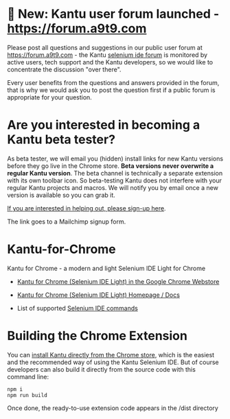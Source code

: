 # 📌 New: Kantu user forum launched - https://forum.a9t9.com

Please post all questions and suggestions in our public user forum at https://forum.a9t9.com - the Kantu [selenium ide forum](https://forum.a9t9.com/c/kantu) is monitored by active users, tech support and the Kantu developers, so we would like to concentrate the discussion "over there".

Every user benefits from the questions and answers provided in the forum, that is why we would ask you to post the question first if a public forum is appropriate for your question.


# Are you interested in becoming a Kantu beta tester?

As beta tester, we will email you (hidden) install links for new Kantu versions before they go live in the Chrome store. **Beta versions never overwrite a regular Kantu version**. The beta channel is technically a separate extension with its own toolbar icon. So beta-testing Kantu does not interfere with your regular Kantu projects and macros. We will notify you by email once a new version is available so you can grab it. 

[If you are interested in helping out, please sign-up here](http://eepurl.com/dm0cTX).

The link goes to a Mailchimp signup form. 


# Kantu-for-Chrome

Kantu for Chrome - a modern and light Selenium IDE Light for Chrome 

- [Kantu for Chrome (Selenium IDE Light) in the Google Chrome Webstore](https://chrome.google.com/webstore/detail/kantu-browser-automation/gcbalfbdmfieckjlnblleoemohcganoc)

- [Kantu for Chrome (Selenium IDE Light) Homepage / Docs](https://a9t9.com/kantu/web-automation/chrome)

- List of supported [Selenium IDE commands](https://a9t9.com/kantu/docs/webextensions/selenium-ide/)

# Building the Chrome Extension

You can [install Kantu directly from the Chrome store](https://chrome.google.com/webstore/detail/kantu-browser-automation/gcbalfbdmfieckjlnblleoemohcganoc), which is the easiest and the recommended way of using the Kantu Selenium IDE. But of course developers can also build it directly from the source code with this command line:

```
npm i
npm run build
```

Once done, the ready-to-use extension code appears in the /dist directory
